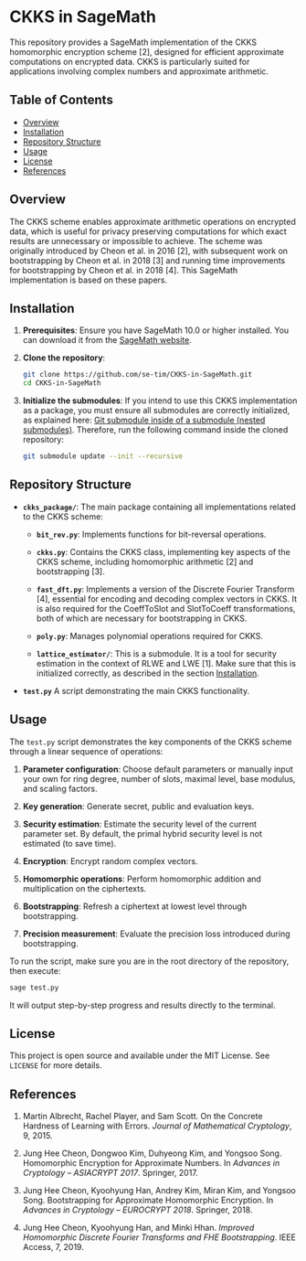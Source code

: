 
# CKKS in SageMath

This repository provides a SageMath implementation
of the CKKS homomorphic encryption scheme [2],
designed for efficient approximate computations on encrypted data.
CKKS is particularly suited for applications
involving complex numbers and approximate arithmetic.

## Table of Contents

- [Overview](#overview)
- [Installation](#installation)
- [Repository Structure](#files-and-structure)
- [Usage](#usage)
- [License](#license)
- [References](#references)

## Overview

The CKKS scheme enables approximate arithmetic operations on encrypted data,
which is useful for privacy preserving computations
for which exact results are unnecessary or impossible to achieve.
The scheme was originally introduced by Cheon et al. in 2016 [2],
with subsequent work on bootstrapping by Cheon et al. in 2018 [3]
and running time improvements for bootstrapping by Cheon et al. in 2018 [4].
This SageMath implementation is based on these papers.

## Installation

1. **Prerequisites**:
Ensure you have SageMath 10.0 or higher installed.
You can download it from the
[SageMath website](https://www.sagemath.org/download.html).
   
2. **Clone the repository**:
   ```bash
   git clone https://github.com/se-tim/CKKS-in-SageMath.git
   cd CKKS-in-SageMath
   ```

3. **Initialize the submodules**:
If you intend to use this CKKS implementation as a package,
you must ensure all submodules are correctly initialized,
as explained here:
[Git submodule inside of a submodule (nested submodules)](https://stackoverflow.com/q/1535524).
Therefore, run the following command inside the cloned repository:
   ```bash
   git submodule update --init --recursive
   ```

## Repository Structure

- **`ckks_package/`**:
The main package containing all implementations related to the CKKS scheme:

  - **`bit_rev.py`**:
  Implements functions for bit-reversal operations.

  - **`ckks.py`**:
  Contains the CKKS class,
  implementing key aspects of the CKKS scheme,
  including homomorphic arithmetic [2] and bootstrapping [3].

  - **`fast_dft.py`**:
  Implements a version of the Discrete Fourier Transform [4],
  essential for encoding and decoding complex vectors in CKKS.
  It is also required for the CoeffToSlot and SlotToCoeff transformations,
  both of which are necessary for bootstrapping in CKKS.

  - **`poly.py`**:
  Manages polynomial operations required for CKKS.

  - **`lattice_estimator/`**:
  This is a submodule.
  It is a tool for security estimation in the context of RLWE and LWE [1].
  Make sure that this is initialized correctly,
  as described in the section [Installation](#installation).

- **`test.py`**
 A script demonstrating the main CKKS functionality.

## Usage

The `test.py` script demonstrates the key components of the CKKS scheme
through a linear sequence of operations:

1. **Parameter configuration**:
Choose default parameters or manually input your own
for ring degree, number of slots, maximal level,
base modulus, and scaling factors.

2. **Key generation**:
Generate secret, public and evaluation keys.

3. **Security estimation**:
Estimate the security level of the current parameter set.
By default, the primal hybrid security level is not estimated (to save time).

4. **Encryption**:
Encrypt random complex vectors.

5. **Homomorphic operations**:
Perform homomorphic addition and multiplication on the ciphertexts.

6. **Bootstrapping**:
Refresh a ciphertext at lowest level through bootstrapping.

7. **Precision measurement**:
Evaluate the precision loss introduced during bootstrapping.

To run the script,
make sure you are in the root directory of the repository,
then execute:
```bash
sage test.py
```
It will output step-by-step progress and results directly to the terminal.

## License

This project is open source and available under the MIT License.
See `LICENSE` for more details.

## References

1. Martin Albrecht, Rachel Player, and Sam Scott.
On the Concrete Hardness of Learning with Errors.
*Journal of Mathematical Cryptology*, 9, 2015.

2. Jung Hee Cheon, Dongwoo Kim, Duhyeong Kim, and Yongsoo Song.
Homomorphic Encryption for Approximate Numbers.
In *Advances in Cryptology – ASIACRYPT 2017*.
Springer, 2017.

3. Jung Hee Cheon, Kyoohyung Han, Andrey Kim, Miran Kim, and Yongsoo Song.
Bootstrapping for Approximate Homomorphic Encryption.
In *Advances in Cryptology – EUROCRYPT 2018*.
Springer, 2018.

4. Jung Hee Cheon, Kyoohyung Han, and Minki Hhan.
*Improved Homomorphic Discrete Fourier Transforms and FHE Bootstrapping*.
IEEE Access, 7, 2019.